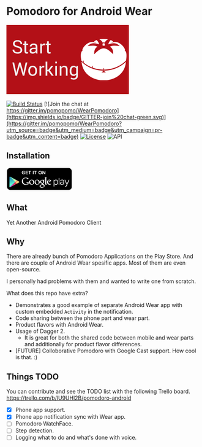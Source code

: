 Pomodoro for Android Wear
=========================

[![Get it on Google Play](art/banner.png)][1]


[![Build Status](https://travis-ci.org/pomopomo/WearPomodoro.png?branch=develop)](https://travis-ci.org/pomopomo/WearPomodoro)
[![Join the chat at https://gitter.im/pomopomo/WearPomodoro](https://img.shields.io/badge/GITTER-join%20chat-green.svg)](https://gitter.im/pomopomo/WearPomodoro?utm_source=badge&utm_medium=badge&utm_campaign=pr-badge&utm_content=badge)
[![License](http://img.shields.io/:license-apache-blue.svg)](http://www.apache.org/licenses/LICENSE-2.0.html)
![API](https://img.shields.io/badge/API-16%2B-brightgreen.svg?style=flat)

Installation
------------

[![Get it on Google Play](art/en_generic_rgb_wo_60.png)][1]

What
----

Yet Another Android Pomodoro Client

Why
---
There are already bunch of Pomodoro Applications on the Play Store. And there are couple of Android Wear spesific apps. Most of them are even open-source. 

I personally had problems with them and wanted to write one from scratch.

What does this repo have extra?
- Demonstrates a good example of separate Android Wear app with custom embedded `Activity` in the notification.
- Code sharing between the phone part and wear part. 
- Product flavors with Android Wear. 
- Usage of Dagger 2. 
  - It is great for both the shared code between mobile and wear parts and additionally for product flavor differences. 
- [FUTURE] Colloborative Pomodoro with Google Cast support. How cool is that. :)

Things TODO
-----------
You can contribute and see the TODO list with the following Trello board.
https://trello.com/b/lU9UHl2B/pomodoro-android

* [X] Phone app support.
* [X] Phone app notification sync with Wear app.
* [ ] Pomodoro WatchFace.
* [ ] Step detection.
* [ ] Logging what to do and what's done with voice.

[1]: https://play.google.com/store/apps/details?id=com.vngrs.android.pomodoro